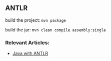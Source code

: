 ## ANTLR

build the project: `mvn package`

build the jar: `mvn clean compile assembly:single`

### Relevant Articles: 

- [Java with ANTLR](https://www.baeldung.com/java-antlr)
